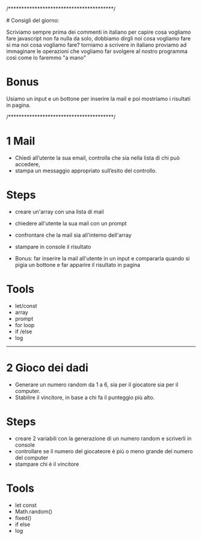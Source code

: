 /****************************************/

# Consigli del giorno:

Scriviamo sempre prima dei commenti in italiano per capire cosa vogliamo fare
javascript non fa nulla da solo, dobbiamo dirgli noi cosa vogliamo fare
si ma noi cosa vogliamo fare?
torniamo a scrivere in italiano
proviamo ad immaginare le operazioni che vogliamo far svolgere al nostro programma così come lo faremmo "a mano"

# Bonus
Usiamo un input e un bottone per inserire la mail e poi mostriamo i risultati in pagina.

/****************************************/


# 1 Mail

- Chiedi all’utente la sua email, controlla che sia nella lista di chi può accedere,
- stampa un messaggio appropriato sull’esito del controllo.


# Steps

- creare un'array con una lista di mail
- chiedere all'utente la sua mail con un prompt
- confrontare che la mail sia all'interno dell'array
- stampare in console il risultato

- Bonus: far inserire la mail all'utente in un input e compararla quando si pigia un bottone e far apparire il risultato in pagina

# Tools

- let/const
- array
- prompt
- for loop
- if /else
- log


-----------------------------------------------------------------

# 2 Gioco dei dadi

- Generare un numero random da 1 a 6, sia per il giocatore sia per il computer. 
- Stabilire il vincitore, in base a chi fa il punteggio più alto.

# Steps

- creare 2 variabili con la generazione di un numero random e scriverli in console
- controllare se il numero del giocateore è più o meno grande del numero del computer
- stampare chi è il vincitore


# Tools

- let const
- Math.random()
- fixed()
- if else
- log